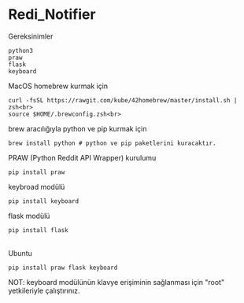 # Redi_Notifier

Gereksinimler
```
python3
praw
flask
keyboard
```

MacOS homebrew kurmak için<br>
```
curl -fsSL https://rawgit.com/kube/42homebrew/master/install.sh | zsh<br>
source $HOME/.brewconfig.zsh<br> 
```

brew aracılığıyla python ve pip kurmak için<br>

```
brew install python # python ve pip paketlerini kuracaktır.
```

PRAW (Python Reddit API Wrapper) kurulumu<br>

```
pip install praw
```

keybroad modülü<br>
```
pip install keyboard
```

flask modülü<br>
```
pip install flask
```
<br>
Ubuntu

```
pip install praw flask keyboard
```

NOT: keyboard modülünün klavye erişiminin sağlanması için "root" yetkileriyle çalıştırınız.